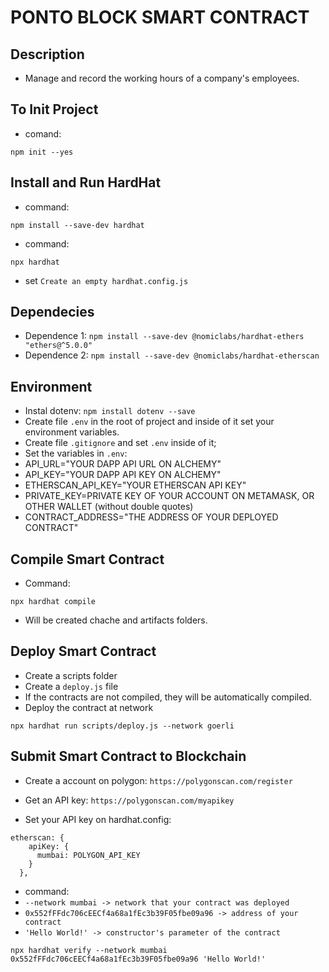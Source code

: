 # PONTO BLOCK SMART CONTRACT

## Description
- Manage and record the working hours of a company's employees.

## To Init Project
- comand:
```
npm init --yes
```
## Install and Run HardHat
- command:
```
npm install --save-dev hardhat
```

- command:
```
npx hardhat
```
- set `Create an empty hardhat.config.js`

## Dependecies
- Dependence 1: `npm install --save-dev @nomiclabs/hardhat-ethers "ethers@^5.0.0"`
- Dependence 2: `npm install --save-dev @nomiclabs/hardhat-etherscan`

## Environment
- Instal dotenv: `npm install dotenv --save`
- Create file `.env` in the root of project and inside of it set your environment variables.
- Create file `.gitignore` and set `.env` inside of it;
- Set the variables in `.env`:
- API_URL="YOUR DAPP API URL ON ALCHEMY"
- API_KEY="YOUR DAPP API KEY ON ALCHEMY"
- ETHERSCAN_API_KEY="YOUR ETHERSCAN API KEY"
- PRIVATE_KEY=PRIVATE KEY OF YOUR ACCOUNT ON METAMASK, OR OTHER WALLET (without double quotes)
- CONTRACT_ADDRESS="THE ADDRESS OF YOUR DEPLOYED CONTRACT"

## Compile Smart Contract
- Command:
```
npx hardhat compile
```
- Will be created chache and artifacts folders.

## Deploy Smart Contract
- Create a scripts folder
- Create a `deploy.js` file
- If the contracts are not compiled, they will be automatically compiled.
- Deploy the contract at network
```
npx hardhat run scripts/deploy.js --network goerli
```

## Submit Smart Contract to Blockchain
- Create a account on polygon: `https://polygonscan.com/register`

- Get an API key: `https://polygonscan.com/myapikey`

- Set your API key on hardhat.config:
```
etherscan: {
    apiKey: {
      mumbai: POLYGON_API_KEY
    }
  },
```

- command:
- `--network mumbai -> network that your contract was deployed`
- `0x552fFFdc706cEECf4a68a1fEc3b39F05fbe09a96 -> address of your contract`
- `'Hello World!' -> constructor's parameter of the contract` 
```
npx hardhat verify --network mumbai 0x552fFFdc706cEECf4a68a1fEc3b39F05fbe09a96 'Hello World!'
```